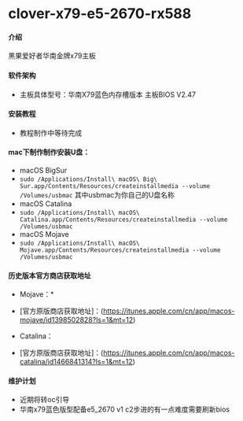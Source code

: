 # clover-x79-e5-2670-rx588

#### 介绍
黑果爱好者华南金牌x79主板

#### 软件架构
- 主板具体型号：华南X79蓝色内存槽版本 主板BIOS V2.47

#### 安装教程
- 教程制作中等待完成
#### mac下制作制作安装U盘：
- macOS BigSur
- `sudo /Applications/Install\ macOS\ Big\ Sur.app/Contents/Resources/createinstallmedia --volume /Volumes/usbmac` 其中usbmac为你自己的U盘名称
- macOS Catalina
- `sudo /Applications/Install\ macOS\ Catalina.app/Contents/Resources/createinstallmedia --volume /Volumes/usbmac`
- macOS Mojave
- `sudo /Applications/Install\ macOS\ Mojave.app/Contents/Resources/createinstallmedia --volume /Volumes/usbmac`


#### 历史版本官方商店获取地址
- Mojave：*
- [官方原版商店获取地址]：(https://itunes.apple.com/cn/app/macos-mojave/id1398502828?ls=1&mt=12)

- Catalina：
- [官方原版商店获取地址]：(https://itunes.apple.com/cn/app/macos-catalina/id1466841314?ls=1&mt=12)
#### 维护计划
- 近期将转oc引导
- 华南x79蓝色版型配备e5_2670 v1 c2步进的有一点难度需要刷新bios

